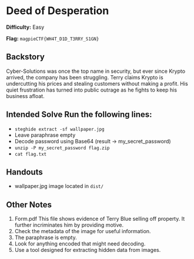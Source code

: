 # **Deed of Desperation**  

**Difficulty:** Easy  

**Flag:** `magpieCTF{WH4T_D1D_T3RRY_S1GN}`  

## **Backstory**

Cyber-Solutions was once the top name in security, but ever since Krypto arrived, the company has been struggling. Terry claims Krypto is undercutting his prices and stealing customers without making a profit. His quiet frustration has turned into public outrage as he fights to keep his business afloat.

## **Intended Solve**  Run the following lines:
- ```steghide extract -sf wallpaper.jpg```
- Leave paraphrase empty
- Decode password using Base64 (result -> my_secret_password)
- ```unzip -P my_secret_password flag.zip```
- ```cat flag.txt```

## **Handouts**

- wallpaper.jpg image located in `dist/`

## **Other Notes**  
1. Form.pdf This file shows evidence of Terry Blue selling off property. It further incriminates him by providing motive. 
2. Check the metadata of the image for useful information.
3. The paraphrase is empty.
4. Look for anything encoded that might need decoding.
5. Use a tool designed for extracting hidden data from images.
